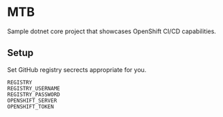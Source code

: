 # MTB 
Sample dotnet core project that showcases OpenShift CI/CD capabilities.

## Setup
Set GitHub registry secrects appropriate for you.
```
REGISTRY
REGISTRY_USERNAME
REGISTRY_PASSWORD
OPENSHIFT_SERVER
OPENSHIFT_TOKEN
```
